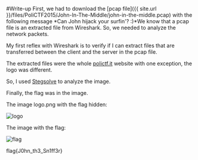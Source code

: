 #Write-up
First, we had to download the [pcap file]({{ site.url }}/files/PoliCTF2015/John-In-The-Middle/john-in-the-middle.pcap) with the following message *Can John hijack your surfin'? :)*We know that a pcap file is an extracted file from Wireshark. So, we needed to analyze the network packets.

My first reflex with Wireshark is to verify if I can extract files that are transferred between the client and the server in the pcap file.

The extracted files were the whole [polictf.it](http://polictf.it) website with one exception, the logo was different.

So, I used [Stegsolve](http://www.caesum.com/handbook/Stegsolve.jar) to analyze the image.

Finally, the flag was in the image.

The image logo.png with the flag hidden:

![logo](https://cloud.githubusercontent.com/assets/838845/20353937/7c2d31d8-abea-11e6-8178-56a8c1da777c.png)

The image with the flag:

![flag](https://cloud.githubusercontent.com/assets/838845/20353940/7f1e5c50-abea-11e6-8b1a-eb4464898310.png)

flag{J0hn_th3_Sn1ff3r}


